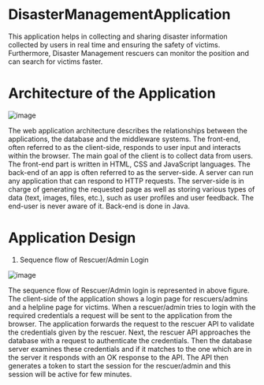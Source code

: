 # DisasterManagementApplication
This application helps in collecting and sharing disaster information collected by users in real time and ensuring the safety of victims. Furthermore, Disaster Management rescuers can monitor the position and can search for victims faster.
# Architecture of the Application
![image](https://user-images.githubusercontent.com/84661500/120296489-765d3600-c2c8-11eb-9cec-12857ca846c9.png)

The web application architecture describes the relationships between the applications, the database and the middleware systems. The front-end, often referred to as the client-side, responds to user input and interacts within the browser. The main goal of the client is to collect data from users. The front-end part is written in HTML, CSS and JavaScript languages. The back-end of an app is often referred to as the server-side. A server can run any application that can respond to HTTP requests. The server-side is in charge of generating the requested page as well as storing various types of data (text, images, files, etc.), such as user profiles and user feedback. The end-user is never aware of it. Back-end is done in Java.
# Application Design
  1. Sequence flow of Rescuer/Admin Login
  
![image](https://user-images.githubusercontent.com/84661500/120296974-f2577e00-c2c8-11eb-9806-37de86381c8a.png)

The sequence flow of Rescuer/Admin login is represented in above figure. The client-side of the application shows a login page for rescuers/admins and a helpline page for victims. When a rescuer/admin tries to login with the required credentials a request will be sent to the application from the browser. The application forwards the request to the rescuer API to validate the credentials given by the rescuer. Next, the rescuer API approaches the database with a request to authenticate the credentials. Then the database server examines these credentials and if it matches to the one which are in the server it responds with an OK response to the API. The API then generates a token to start the session for the rescuer/admin and this session will be active for few minutes.
